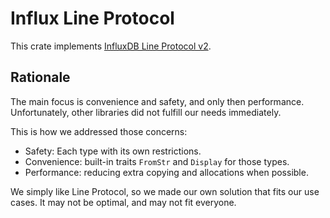 # Influx Line Protocol

This crate implements
[InfluxDB Line Protocol v2](https://docs.influxdata.com/influxdb/v2/reference/syntax/line-protocol).

## Rationale

The main focus is convenience and safety, and only then performance.
Unfortunately, other libraries did not fulfill our needs immediately.

This is how we addressed those concerns:

- Safety: Each type with its own restrictions.
- Convenience: built-in traits `FromStr` and `Display` for those types.
- Performance: reducing extra copying and allocations when possible.

We simply like Line Protocol, so we made our own solution that fits our use cases.
It may not be optimal, and may not fit everyone.
